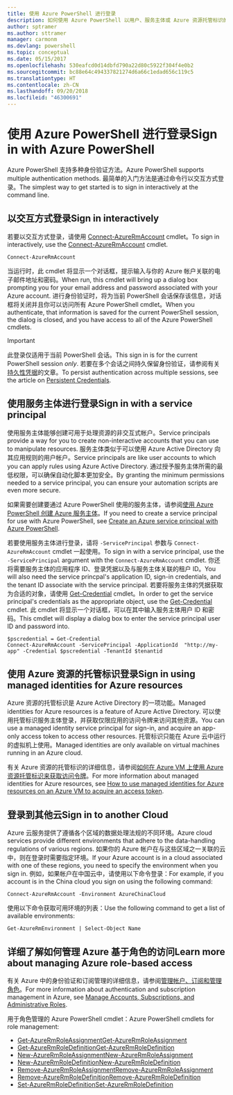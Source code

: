 ```yaml
---
title: 使用 Azure PowerShell 进行登录
description: 如何使用 Azure PowerShell 以用户、服务主体或 Azure 资源托管标识的形式登录。
author: sptramer
ms.author: sttramer
manager: carmonm
ms.devlang: powershell
ms.topic: conceptual
ms.date: 05/15/2017
ms.openlocfilehash: 530eafcd0d14dbfd790a22d80c5922f304f4e0b2
ms.sourcegitcommit: bc88e64c494337821274d6a66c1edad656c119c5
ms.translationtype: HT
ms.contentlocale: zh-CN
ms.lasthandoff: 09/20/2018
ms.locfileid: "46300691"
---
```

# <a name="sign-in-with-azure-powershell"></a><span data-ttu-id="c4b62-103">使用 Azure PowerShell 进行登录</span><span class="sxs-lookup"><span data-stu-id="c4b62-103">Sign in with Azure PowerShell</span></span>

<span data-ttu-id="c4b62-104">Azure PowerShell 支持多种身份验证方法。</span><span class="sxs-lookup"><span data-stu-id="c4b62-104">Azure PowerShell supports multiple authentication methods.</span></span> <span data-ttu-id="c4b62-105">最简单的入门方法是通过命令行以交互方式登录。</span><span class="sxs-lookup"><span data-stu-id="c4b62-105">The simplest way to get started is to sign in interactively at the command line.</span></span>

## <a name="sign-in-interactively"></a><span data-ttu-id="c4b62-106">以交互方式登录</span><span class="sxs-lookup"><span data-stu-id="c4b62-106">Sign in interactively</span></span>

<span data-ttu-id="c4b62-107">若要以交互方式登录，请使用 [Connect-AzureRmAccount](/powershell/module/azurerm.profile/connect-azurermaccount) cmdlet。</span><span class="sxs-lookup"><span data-stu-id="c4b62-107">To sign in interactively, use the [Connect-AzureRmAccount](/powershell/module/azurerm.profile/connect-azurermaccount) cmdlet.</span></span>

```azurepowershell
Connect-AzureRmAccount
```

<span data-ttu-id="c4b62-108">当运行时，此 cmdlet 将显示一个对话框，提示输入与你的 Azure 帐户关联的电子邮件地址和密码。</span><span class="sxs-lookup"><span data-stu-id="c4b62-108">When run, this cmdlet will bring up a dialog box prompting you for your email address and password associated with your Azure account.</span></span> <span data-ttu-id="c4b62-109">进行身份验证时，将为当前 PowerShell 会话保存该信息，对话框将关闭并且你可以访问所有 Azure PowerShell cmdlet。</span><span class="sxs-lookup"><span data-stu-id="c4b62-109">When you authenticate, that information is saved for the current PowerShell session, the dialog is closed, and you have access to all of the Azure PowerShell cmdlets.</span></span>

> [!IMPORTANT]
> <span data-ttu-id="c4b62-110">此登录仅适用于当前 PowerShell 会话。</span><span class="sxs-lookup"><span data-stu-id="c4b62-110">This sign in is for the current PowerShell session _only_.</span></span> <span data-ttu-id="c4b62-111">若要在多个会话之间持久保留身份验证，请参阅有关[持久性凭据](context-persistence.md)的文章。</span><span class="sxs-lookup"><span data-stu-id="c4b62-111">To persist authentication across multiple sessions, see the article on [Persistent Credentials](context-persistence.md).</span></span>

## <a name="sign-in-with-a-service-principal"></a><span data-ttu-id="c4b62-112">使用服务主体进行登录</span><span class="sxs-lookup"><span data-stu-id="c4b62-112">Sign in with a service principal</span></span>

<span data-ttu-id="c4b62-113">使用服务主体能够创建可用于处理资源的非交互式帐户。</span><span class="sxs-lookup"><span data-stu-id="c4b62-113">Service principals provide a way for you to create non-interactive accounts that you can use to manipulate resources.</span></span> <span data-ttu-id="c4b62-114">服务主体类似于可以使用 Azure Active Directory 向其应用规则的用户帐户。</span><span class="sxs-lookup"><span data-stu-id="c4b62-114">Service principals are like user accounts to which you can apply rules using Azure Active Directory.</span></span> <span data-ttu-id="c4b62-115">通过授予服务主体所需的最低权限，可以确保自动化脚本更加安全。</span><span class="sxs-lookup"><span data-stu-id="c4b62-115">By granting the minimum permissions needed to a service principal, you can ensure your automation scripts are even more secure.</span></span>

<span data-ttu-id="c4b62-116">如果需要创建要通过 Azure PowerShell 使用的服务主体，请参阅[使用 Azure PowerShell 创建 Azure 服务主体](create-azure-service-principal-azureps.md)。</span><span class="sxs-lookup"><span data-stu-id="c4b62-116">If you need to create a service principal for use with Azure PowerShell, see [Create an Azure service principal with Azure PowerShell](create-azure-service-principal-azureps.md).</span></span>

<span data-ttu-id="c4b62-117">若要使用服务主体进行登录，请将 `-ServicePrincipal` 参数与 `Connect-AzureRmAccount` cmdlet 一起使用。</span><span class="sxs-lookup"><span data-stu-id="c4b62-117">To sign in with a service principal, use the `-ServicePrincipal` argument with the `Connect-AzureRmAccount` cmdlet.</span></span> <span data-ttu-id="c4b62-118">你还将需要服务主体的应用程序 ID、登录凭据以及与服务主体关联的租户 ID。</span><span class="sxs-lookup"><span data-stu-id="c4b62-118">You will also need the service princpal's application ID, sign-in credentials, and the tenant ID associate with the service principal.</span></span> <span data-ttu-id="c4b62-119">若要将服务主体的凭据获取为合适的对象，请使用 [Get-Credential](/powershell/module/microsoft.powershell.security/get-credential) cmdlet。</span><span class="sxs-lookup"><span data-stu-id="c4b62-119">In order to get the service principal's credentials as the appropriate object, use the [Get-Credential](/powershell/module/microsoft.powershell.security/get-credential) cmdlet.</span></span> <span data-ttu-id="c4b62-120">此 cmdlet 将显示一个对话框，可以在其中输入服务主体用户 ID 和密码。</span><span class="sxs-lookup"><span data-stu-id="c4b62-120">This cmdlet will display a dialog box to enter the service principal user ID and password into.</span></span>

```azurepowershell-interactive
$pscredential = Get-Credential
Connect-AzureRmAccount -ServicePrincipal -ApplicationId  "http://my-app" -Credential $pscredential -TenantId $tenantid
```

## <a name="sign-in-using-managed-identities-for-azure-resources"></a><span data-ttu-id="c4b62-121">使用 Azure 资源的托管标识登录</span><span class="sxs-lookup"><span data-stu-id="c4b62-121">Sign in using managed identities for Azure resources</span></span>

<span data-ttu-id="c4b62-122">Azure 资源的托管标识是 Azure Active Directory 的一项功能。</span><span class="sxs-lookup"><span data-stu-id="c4b62-122">Managed identities for Azure resources is a feature of Azure Active Directory.</span></span> <span data-ttu-id="c4b62-123">可以使用托管标识服务主体登录，并获取仅限应用的访问令牌来访问其他资源。</span><span class="sxs-lookup"><span data-stu-id="c4b62-123">You can use a managed identity service principal for sign-in, and acquire an app-only access token to access other resources.</span></span> <span data-ttu-id="c4b62-124">托管标识只能在 Azure 云中运行的虚拟机上使用。</span><span class="sxs-lookup"><span data-stu-id="c4b62-124">Managed identities are only available on virtual machines running in an Azure cloud.</span></span>

<span data-ttu-id="c4b62-125">有关 Azure 资源的托管标识的详细信息，请参阅[如何在 Azure VM 上使用 Azure 资源托管标识来获取访问令牌](/azure/active-directory/managed-identities-azure-resources/how-to-use-vm-token)。</span><span class="sxs-lookup"><span data-stu-id="c4b62-125">For more information about managed identities for Azure resources, see [How to use managed identities for Azure resources on an Azure VM to acquire an access token](/azure/active-directory/managed-identities-azure-resources/how-to-use-vm-token).</span></span>

## <a name="sign-in-to-another-cloud"></a><span data-ttu-id="c4b62-126">登录到其他云</span><span class="sxs-lookup"><span data-stu-id="c4b62-126">Sign in to another Cloud</span></span>

<span data-ttu-id="c4b62-127">Azure 云服务提供了遵循各个区域的数据处理法规的不同环境。</span><span class="sxs-lookup"><span data-stu-id="c4b62-127">Azure cloud services provide different environments that adhere to the data-handling regulations of various regions.</span></span> <span data-ttu-id="c4b62-128">如果你的 Azure 帐户在与这些区域之一关联的云中，则在登录时需要指定环境。</span><span class="sxs-lookup"><span data-stu-id="c4b62-128">If your Azure account is in a cloud associated with one of these regions, you need to specify the environment when you sign in.</span></span> <span data-ttu-id="c4b62-129">例如，如果帐户在中国云中，请使用以下命令登录：</span><span class="sxs-lookup"><span data-stu-id="c4b62-129">For example, if you account is in the China cloud you sign on using the following command:</span></span>

```azurepowershell-interactive
Connect-AzureRmAccount -Environment AzureChinaCloud
```

<span data-ttu-id="c4b62-130">使用以下命令获取可用环境的列表：</span><span class="sxs-lookup"><span data-stu-id="c4b62-130">Use the following command to get a list of available environments:</span></span>

```azurepowershell-interactive
Get-AzureRmEnvironment | Select-Object Name
```

## <a name="learn-more-about-managing-azure-role-based-access"></a><span data-ttu-id="c4b62-131">详细了解如何管理 Azure 基于角色的访问</span><span class="sxs-lookup"><span data-stu-id="c4b62-131">Learn more about managing Azure role-based access</span></span>

<span data-ttu-id="c4b62-132">有关 Azure 中的身份验证和订阅管理的详细信息，请参阅[管理帐户、订阅和管理角色](/azure/active-directory/role-based-access-control-configure)。</span><span class="sxs-lookup"><span data-stu-id="c4b62-132">For more information about authentication and subscription management in Azure, see [Manage Accounts, Subscriptions, and Administrative Roles](/azure/active-directory/role-based-access-control-configure).</span></span>

<span data-ttu-id="c4b62-133">用于角色管理的 Azure PowerShell cmdlet：</span><span class="sxs-lookup"><span data-stu-id="c4b62-133">Azure PowerShell cmdlets for role management:</span></span>

* [<span data-ttu-id="c4b62-134">Get-AzureRmRoleAssignment</span><span class="sxs-lookup"><span data-stu-id="c4b62-134">Get-AzureRmRoleAssignment</span></span>](/powershell/module/AzureRM.Resources/Get-AzureRmRoleAssignment)
* [<span data-ttu-id="c4b62-135">Get-AzureRmRoleDefinition</span><span class="sxs-lookup"><span data-stu-id="c4b62-135">Get-AzureRmRoleDefinition</span></span>](/powershell/module/AzureRM.Resources/Get-AzureRmRoleDefinition)
* [<span data-ttu-id="c4b62-136">New-AzureRmRoleAssignment</span><span class="sxs-lookup"><span data-stu-id="c4b62-136">New-AzureRmRoleAssignment</span></span>](/powershell/module/AzureRM.Resources/New-AzureRmRoleAssignment)
* [<span data-ttu-id="c4b62-137">New-AzureRmRoleDefinition</span><span class="sxs-lookup"><span data-stu-id="c4b62-137">New-AzureRmRoleDefinition</span></span>](/powershell/module/AzureRM.Resources/New-AzureRmRoleDefinition)
* [<span data-ttu-id="c4b62-138">Remove-AzureRmRoleAssignment</span><span class="sxs-lookup"><span data-stu-id="c4b62-138">Remove-AzureRmRoleAssignment</span></span>](/powershell/module/AzureRM.Resources/Remove-AzureRmRoleAssignment)
* [<span data-ttu-id="c4b62-139">Remove-AzureRmRoleDefinition</span><span class="sxs-lookup"><span data-stu-id="c4b62-139">Remove-AzureRmRoleDefinition</span></span>](/powershell/module/AzureRM.Resources/Remove-AzureRmRoleDefinition)
* [<span data-ttu-id="c4b62-140">Set-AzureRmRoleDefinition</span><span class="sxs-lookup"><span data-stu-id="c4b62-140">Set-AzureRmRoleDefinition</span></span>](/powershell/moduel/AzureRM.Resources/Set-AzureRmRoleDefinition)
